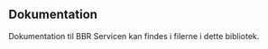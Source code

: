 
Dokumentation
-------------

Dokumentation til BBR Servicen kan findes i filerne i dette
bibliotek.
